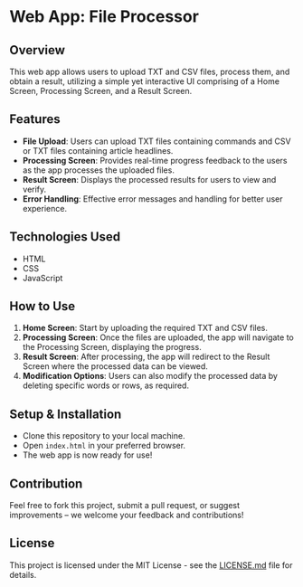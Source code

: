 # Web App: File Processor

## Overview
This web app allows users to upload TXT and CSV files, process them, and obtain a result, utilizing a simple yet interactive UI comprising of a Home Screen, Processing Screen, and a Result Screen.

## Features
- **File Upload**: Users can upload TXT files containing commands and CSV or TXT files containing article headlines.
- **Processing Screen**: Provides real-time progress feedback to the users as the app processes the uploaded files.
- **Result Screen**: Displays the processed results for users to view and verify.
- **Error Handling**: Effective error messages and handling for better user experience.

## Technologies Used
- HTML
- CSS
- JavaScript

## How to Use
1. **Home Screen**: Start by uploading the required TXT and CSV files.
2. **Processing Screen**: Once the files are uploaded, the app will navigate to the Processing Screen, displaying the progress.
3. **Result Screen**: After processing, the app will redirect to the Result Screen where the processed data can be viewed.
4. **Modification Options**: Users can also modify the processed data by deleting specific words or rows, as required.

## Setup & Installation
- Clone this repository to your local machine.
- Open `index.html` in your preferred browser.
- The web app is now ready for use!

## Contribution
Feel free to fork this project, submit a pull request, or suggest improvements – we welcome your feedback and contributions!


## License
This project is licensed under the MIT License - see the [LICENSE.md](LICENSE.md) file for details.
